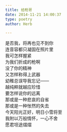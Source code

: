 ```yaml
---  
title: 给枪哥  
date: 2014-11-21 14:00:37  
type: poetry  
author: Herb  

---    
```

是否我，将再也见不到你    
连音容都只凝固在照片里    
我可怎样握紧    
为我们折成的枪啊    
没了你的精神    
又怎样称得上武器    
幼稚总误导我忘记——    
越纯粹就越应珍惜    
要怎样说你的远离    
那或是一种悲哀的自省    
那或是一种怅然的失去    
今天阳光正好，明日小雪将至    
我附以万般情怀，一心不舍    
愿君坦途熠熠